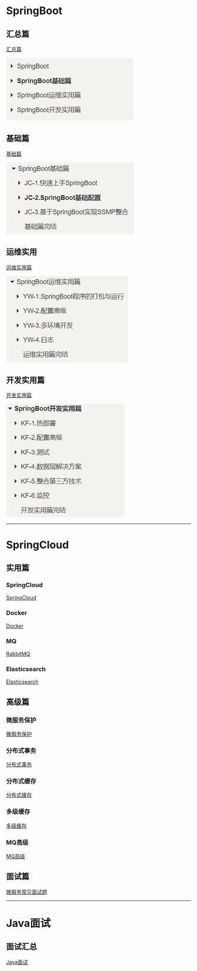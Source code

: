 # SpringBoot



## 汇总篇

<a href="main/SpringBoot/SpringBoot讲义-汇总.html">汇总篇</a>

![image-20220730131916151](index.assets/image-20220730131916151.png)



## 基础篇

<a href="main/SpringBoot/SpringBoot讲义-基础篇.html"> 基础篇</a>

![image-20220730130234547](index.assets/image-20220730130234547.png)

## 运维实用

<a href="main/SpringBoot/SpringBoot讲义-运维实用篇.html"> 运维实用篇</a>

![image-20220730131644017](index.assets/image-20220730131644017.png)

## 开发实用篇

<a href="main/SpringBoot/SpringBoot讲义-开发实用篇.html"> 开发实用篇</a>

![image-20220730131733241](index.assets/image-20220730131733241.png)

------











# SpringCloud



## 实用篇

### SpringCloud

<a href="main/SpringCloud/实用篇/SpringCloud/SpringCloud.html"> SpringCloud</a>



### Docker

<a href="main/SpringCloud/实用篇/Docker/Docker.html"> Docker</a>



### MQ

<a href="main/SpringCloud/实用篇/MQ/RabbitMQ.html"> RabbitMQ</a>



### Elasticsearch

<a href="main/SpringCloud/实用篇/Elasticsearch/分布式搜索引擎.html"> Elasticsearch</a>



## 高级篇

### 微服务保护

<a href="main/SpringCloud/高级篇/1-微服务保护/微服务保护.html"> 微服务保护</a>



### 分布式事务

<a href="main/SpringCloud/高级篇/2-分布式事务/分布式事务.html">分布式事务</a>



### 分布式缓存

<a href="main/SpringCloud/高级篇/3-分布式缓存/分布式缓存.html">分布式缓存</a>



### 多级缓存

<a href="main/SpringCloud/高级篇/4-多级缓存/多级缓存.html">多级缓存</a>



### MQ高级

<a href="main/SpringCloud/高级篇/5-MQ高级/RabbitMQ-高级篇.html">MQ高级</a>



## 面试篇

<a href="main/SpringCloud/面试篇/微服务常见面试题.html">微服务常见面试题</a>



------







# Java面试

## 面试汇总

<a href="main/Java-interview/Java-interview.html">Java面试</a>























